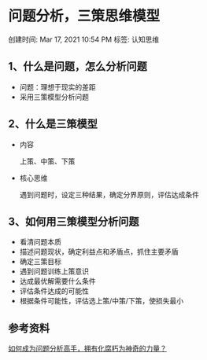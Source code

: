 # 问题分析，三策思维模型

创建时间: Mar 17, 2021 10:54 PM
标签: 认知思维

## 1、什么是问题，怎么分析问题

- 问题：理想于现实的差距
- 采用三策模型分析问题

## 2、什么是三策模型

- 内容

    上策、中策、下策

- 核心思维

    遇到问题时，设定三种结果，确定分界原则，评估达成条件

## 3、如何用三策模型分析问题

- 看清问题本质
- 描述问题现状，确定利益点和矛盾点，抓住主要矛盾
- 确定三策目标
- 遇到问题训练上策意识
- 达成最优解需要什么条件
- 评估条件达成的可能性
- 根据条件可能性，评估选上策/中策/下策，使损失最小

## 参考资料

[如何成为问题分析高手，拥有化腐朽为神奇的力量？](https://zhuanlan.zhihu.com/p/259827986)